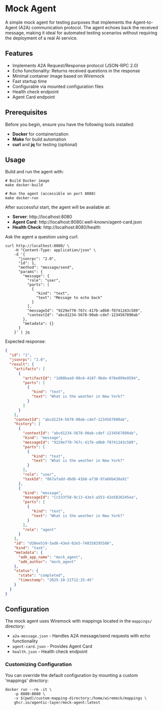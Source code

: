 # Mock Agent

A simple mock agent for testing purposes that implements the Agent-to-Agent (A2A) communication protocol. The agent echoes back the received message, making it ideal for automated testing scenarios without requiring the deployment of a real AI service.

## Features

* Implements A2A Request/Response protocol (JSON-RPC 2.0)
* Echo functionality: Returns received questions in the response
* Minimal container image based on Wiremock
* Fast startup time
* Configurable via mounted configuration files
* Health check endpoint
* Agent Card endpoint

## Prerequisites

Before you begin, ensure you have the following tools installed:

* **Docker** for containerization
* **Make** for build automation
* **curl** and **jq** for testing (optional)

## Usage

Build and run the agent with:

```shell
# Build Docker image
make docker-build

# Run the agent (accessible on port 8080)
make docker-run
```

After successful start, the agent will be available at:

* **Server**: http://localhost:8080
* **Agent Card**: http://localhost:8080/.well-known/agent-card.json
* **Health Check**: http://localhost:8080/health

Ask the agent a question using curl:

```shell
curl http://localhost:8080/ \
    -H "Content-Type: application/json" \
    -d '{
      "jsonrpc": "2.0",
      "id": 1,
      "method": "message/send",
      "params": {
        "message": {
          "role": "user",
          "parts": [
            {
              "kind": "text",
              "text": "Message to echo back"
            }
          ],
          "messageId": "9229e770-767c-417b-a0b0-f0741243c589",
          "contextId": "abcd1234-5678-90ab-cdef-1234567890ab"
        },
        "metadata": {}
      }
    }' | jq
```


Expected response:

```json
{
  "id": "1",
  "jsonrpc": "2.0",
  "result": {
    "artifacts": [
      {
        "artifactId": "1d80baa9-00c6-4107-9bde-078e099e9594",
        "parts": [
          {
            "kind": "text",
            "text": "What is the weather in New York?"
          }
        ]
      }
    ],
    "contextId": "abcd1234-5678-90ab-cdef-1234567890ab",
    "history": [
      {
        "contextId": "abcd1234-5678-90ab-cdef-1234567890ab",
        "kind": "message",
        "messageId": "9229e770-767c-417b-a0b0-f0741243c589",
        "parts": [
          {
            "kind": "text",
            "text": "What is the weather in New York?"
          }
        ],
        "role": "user",
        "taskId": "067afadd-dbdb-41b8-a738-97a66b438a91"
      },
      {
        "kind": "message",
        "messageId": "cc533f58-9c13-43e3-a553-42e5820245ea",
        "parts": [
          {
            "kind": "text",
            "text": "What is the weather in New York?"
          }
        ],
        "role": "agent"
      }
    ],
    "id": "d28ee519-5ad6-43ed-82e5-748358295588",
    "kind": "task",
    "metadata": {
      "adk_app_name": "mock_agent",
      "adk_author": "mock_agent"
    },
    "status": {
      "state": "completed",
      "timestamp": "2025-10-21T12:25:45"
    }
  }
}
```

## Configuration

The mock agent uses Wiremock with mappings located in the `mappings/` directory:

* `a2a-message.json` - Handles A2A message/send requests with echo functionality
* `agent-card.json` - Provides Agent Card
* `health.json` - Health check endpoint

### Customizing Configuration

You can override the default configuration by mounting a custom 'mappings' directory:

```shell
docker run --rm -it \
    -p 8080:8080 \
    -v $(pwd)/custom-mapping-directory:/home/wiremock/mappings \
    ghcr.io/agentic-layer/mock-agent:latest
```